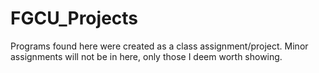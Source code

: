 # FGCU_Projects
Programs found here were created as a class assignment/project. Minor assignments will not be in here, only those I deem worth showing.
